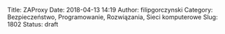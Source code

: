 Title: ZAProxy
Date: 2018-04-13 14:19
Author: filipgorczynski
Category: Bezpieczeństwo, Programowanie, Rozwiązania, Sieci komputerowe
Slug: 1802
Status: draft


